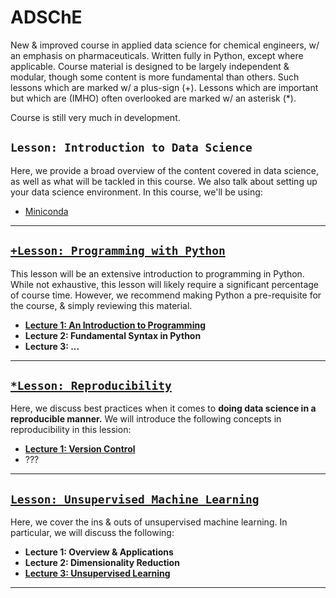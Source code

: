 # ADSChE
New & improved course in applied data science for chemical engineers, w/ an emphasis on pharmaceuticals. 
Written fully in Python, except where applicable. 
Course material is designed to be largely independent & modular, though some content is more fundamental than others.
Such lessons which are marked w/ a plus-sign (+).
Lessons which are important but which are (IMHO) often overlooked are marked w/ an asterisk (*). 

Course is still very much in development. 


## `Lesson: Introduction to Data Science`
Here, we provide a broad overview of the content covered in data science, as well as what will be tackled in this course. 
We also talk about setting up your data science environment. In this course, we'll be using:
- [Miniconda](https://docs.conda.io/en/latest/miniconda.html)

-----

## [`+Lesson: Programming with Python`](https://github.com/curtispmartin/Education/tree/master/ADSChE/Python)
This lesson will be an extensive introduction to programming in Python. 
While not exhaustive, this lesson will likely require a significant percentage of course time. 
However, we recommend making Python a pre-requisite for the course, & simply reviewing this material.
- [**Lecture 1: An Introduction to Programming**](https://github.com/curtispmartin/Education/tree/master/ADSChE/Python/1-Programming)
- **Lecture 2: Fundamental Syntax in Python**
- **Lecture 3: ...**

-----

## [`*Lesson: Reproducibility`](https://github.com/curtispmartin/Education/tree/master/ADSChE/Reproducibility)
Here, we discuss best practices when it comes to **doing data science in a reproducible manner.** 
We will introduce the following concepts in reproducibility in this lession: 
- [**Lecture 1: Version Control**](https://github.com/curtispmartin/Education/tree/master/ADSChE/Reproducibility/2-VersionControl)
- ??? 

-----

## [`Lesson: Unsupervised Machine Learning`](https://github.com/curtispmartin/Education/tree/master/ADSChE/UnsupervisedLearning)
Here, we cover the ins & outs of unsupervised machine learning. 
In particular, we will discuss the following:
- **Lecture 1: Overview & Applications**
- **Lecture 2: Dimensionality Reduction**
- [**Lecture 3: Unsupervised Learning**](https://github.com/curtispmartin/Education/tree/master/ADSChE/UnsupervisedLearning/3-Clustering)

-----
